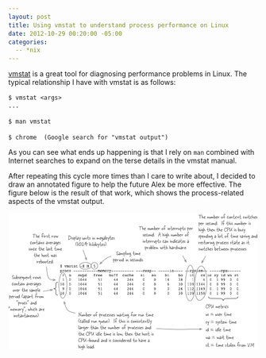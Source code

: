 ```yaml
---
layout: post
title: Using vmstat to understand process performance on Linux
date: 2012-10-29 00:20:00 -05:00
categories:
  -- *nix
---
```


[vmstat](http://unixhelp.ed.ac.uk/CGI/man-cgi?vmstat) is a great tool for diagnosing performance
problems in Linux.  The typical relationship I have with vmstat is as follows:

    $ vmstat <args>
    ...

    $ man vmstat

    $ chrome  (Google search for "vmstat output")

As you can see what ends up happening is that I rely on `man` combined with Internet searches to expand on the
terse details in the vmstat manual.

After repeating this cycle more times than I care to write about, I decided to draw an annotated
figure to help the future Alex be more effective. The figure below is the result of that work,
which shows the process-related aspects of the vmstat output.

![parition](/images/vmstat-cpu.png)

